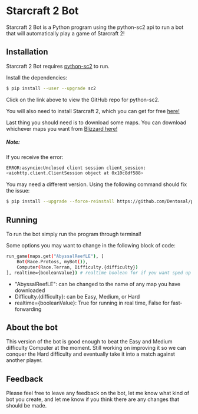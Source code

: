 # Starcraft 2 Bot  

Starcraft 2 Bot is a Python program using the python-sc2 api to run a bot that will automatically play a game of Starcraft 2!


## Installation

Starcraft 2 Bot requires [python-sc2](https://github.com/Dentosal/python-sc2) to run.

Install the dependencies:

```sh
$ pip install --user --upgrade sc2
```

Click on the link above to view the GitHub repo for python-sc2.  

You will also need to install Starcraft 2, which you can get for free [here!](https://www.blizzard.com/en-us/download)

Last thing you should need is to download some maps. You can download whichever maps you want from [Blizzard here!](https://github.com/Blizzard/s2client-proto#map-packs)

##### Note:
If you receive the error: 
```sh
ERROR:asyncio:Unclosed client session client_session: 
<aiohttp.client.ClientSession object at 0x10c8df588>
```
You may need a different version. Using the following command should fix the issue: 
```sh
$ pip install --upgrade --force-reinstall https://github.com/Dentosal/python-sc2/archive/develop.zip
```

## Running 
To run the bot simply run the program through terminal!

Some options you may want to change in the following block of code: 
```sh
run_game(maps.get("AbyssalReefLE"), [
    Bot(Race.Protoss, myBot()),
    Computer(Race.Terran, Difficulty.{difficulty})
], realtime={booleanValue}) # realtime boolean for if you want sped up or real time
```
  - "AbyssalReefLE": can be changed to the name of any map you have downloaded 
  - Difficulty.{difficulty}: can be Easy, Medium, or Hard
  - realtime={booleanValue}: True for running in real time, False for fast-forwarding
  
## About the bot
This version of the bot is good enough to beat the Easy and Medium difficulty Computer at the moment. Still working on improving it so we can conquer the Hard difficulty and eventually take it into a match against another player. 

## Feedback
Please feel free to leave any feedback on the bot, let me know what kind of bot you 
create, and let me know if you think there are any changes that should be made. 



